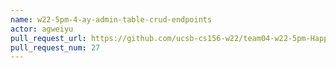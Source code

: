 ```yaml
---
name: w22-5pm-4-ay-admin-table-crud-endpoints
actor: agweiyu
pull_request_url: https://github.com/ucsb-cs156-w22/team04-w22-5pm-HappyCows/pull/27
pull_request_num: 27
---
```

